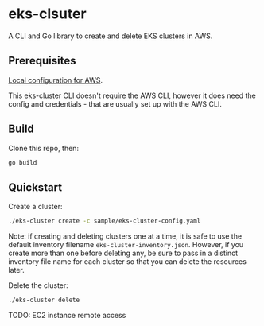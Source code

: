 # eks-clsuter

A CLI and Go library to create and delete EKS clusters in AWS.

## Prerequisites

[Local configuration for
AWS](https://docs.aws.amazon.com/cli/latest/userguide/cli-configure-quickstart.html).

This eks-cluster CLI doesn't require the AWS CLI, however it does need the config
and credentials - that are usually set up with the AWS CLI.

## Build

Clone this repo, then:

```bash
go build
```

## Quickstart

Create a cluster:

```bash
./eks-cluster create -c sample/eks-cluster-config.yaml
```

Note: if creating and deleting clusters one at a time, it is safe to use the
default inventory filename `eks-cluster-inventory.json`.  However, if you create
more than one before deleting any, be sure to pass in a distinct inventory file
name for each cluster so that you can delete the resources later.

Delete the cluster:

```bash
./eks-cluster delete
```

TODO: EC2 instance remote access


